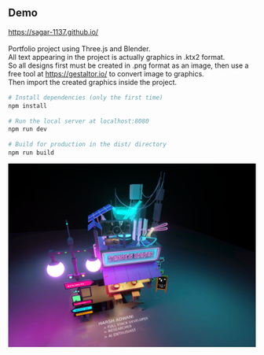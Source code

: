 ## Demo
https://sagar-1137.github.io/ 
<br><br>
Portfolio project using Three.js and Blender. <br>
All text appearing in the project is actually graphics in .ktx2 format.<br>
So all designs first must be created in .png format as an image, then use a free tool at https://gestaltor.io/ to convert image to graphics. <br>
Then import the created graphics inside the project.



``` bash
# Install dependencies (only the first time)
npm install
```
``` bash
# Run the local server at localhost:8080
npm run dev
```
``` bash
# Build for production in the dist/ directory
npm run build
```

![Alt text](image.png)